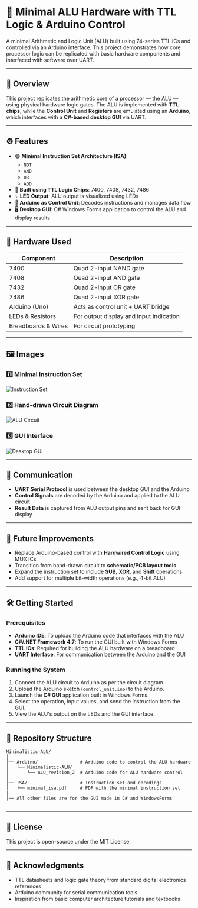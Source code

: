 # 🧮 Minimal ALU Hardware with TTL Logic & Arduino Control

A minimal Arithmetic and Logic Unit (ALU) built using 74-series TTL ICs and controlled via an Arduino interface. This project demonstrates how core processor logic can be replicated with basic hardware components and interfaced with software over UART.

---

## 🧠 Overview

This project replicates the arithmetic core of a processor — the ALU — using physical hardware logic gates. The ALU is implemented with **TTL chips**, while the **Control Unit** and **Registers** are emulated using an **Arduino**, which interfaces with a **C#-based desktop GUI** via UART.

---

## ⚙️ Features

- 🟢 **Minimal Instruction Set Architecture (ISA)**:
  - `NOT`
  - `AND`
  - `OR`
  - `ADD`
- 🔌 **Built using TTL Logic Chips**: 7400, 7408, 7432, 7486
- 💡 **LED Output**: ALU output is visualized using LEDs
- 🧭 **Arduino as Control Unit**: Decodes instructions and manages data flow
- 🖥️ **Desktop GUI**: C# Windows Forms application to control the ALU and display results

---

## 🧰 Hardware Used

| Component      | Description                         |
|----------------|-------------------------------------|
| 7400           | Quad 2-input NAND gate              |
| 7408           | Quad 2-input AND gate               |
| 7432           | Quad 2-input OR gate                |
| 7486           | Quad 2-input XOR gate               |
| Arduino (Uno)  | Acts as control unit + UART bridge  |
| LEDs & Resistors | For output display and input indication |
| Breadboards & Wires | For circuit prototyping         |

---

## 🖼️ Images

### 1️⃣ Minimal Instruction Set
![Instruction Set](https://github.com/user-attachments/assets/30264b42-4ffd-4fc0-b607-d5e48066730b)

### 2️⃣ Hand-drawn Circuit Diagram
![ALU Circuit](https://github.com/user-attachments/assets/6a4d40f9-0a80-4618-af21-c17840d1e7a0)

### 3️⃣ GUI Interface
![Desktop GUI](https://github.com/user-attachments/assets/3701da78-bb6f-4675-9a99-4252183646cc)

---

## 🔗 Communication

- **UART Serial Protocol** is used between the desktop GUI and the Arduino
- **Control Signals** are decoded by the Arduino and applied to the ALU circuit
- **Result Data** is captured from ALU output pins and sent back for GUI display

---

## 🚀 Future Improvements

- Replace Arduino-based control with **Hardwired Control Logic** using MUX ICs
- Transition from hand-drawn circuit to **schematic/PCB layout tools**
- Expand the instruction set to include **SUB**, **XOR**, and **Shift** operations
- Add support for multiple bit-width operations (e.g., 4-bit ALU)

---

## 🛠️ Getting Started

### Prerequisites

- **Arduino IDE**: To upload the Arduino code that interfaces with the ALU
- **C#/.NET Framework 4.7**: To run the GUI built with Windows Forms
- **TTL ICs**: Required for building the ALU hardware on a breadboard
- **UART Interface**: For communication between the Arduino and the GUI

### Running the System

1. Connect the ALU circuit to Arduino as per the circuit diagram.
2. Upload the Arduino sketch (`control_unit.ino`) to the Arduino.
3. Launch the **C# GUI** application built in Windows Forms.
4. Select the operation, input values, and send the instruction from the GUI.
5. View the ALU's output on the LEDs and the GUI interface.

---

## 📂 Repository Structure

```text
Minimalistic-ALU/
│
├── Arduino/                # Arduino code to control the ALU hardware
│   └── Minimalistic-ALU/
│       └── ALU_revision_2  # Arduino code for ALU hardware control
│
├── ISA/                    # Instruction set and encodings
│   └── minimal_isa.pdf     # PDF with the minimal instruction set
|
|── All other files are for the GUI made in C# and WindowsForms


```

---

## 📜 License

This project is open-source under the MIT License.

---

## 🙌 Acknowledgments

- TTL datasheets and logic gate theory from standard digital electronics references
- Arduino community for serial communication tools
- Inspiration from basic computer architecture tutorials and textbooks

